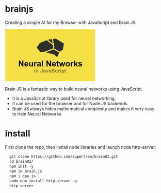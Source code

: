 # brainjs

Creating a simple AI for my Browser with JavaScript and Brain JS


![brainjs](https://github.com/supertren/brain02/blob/master/brain.png)

Brain JS is a fantastic way to build neural networks using JavaScript. 
 * It is a JavaScript library used for neural networking.
 * It can be used for the browser and for Node JS backends.
 * Brain JS always hides mathematical complexity and makes it very easy to train Neural Networks.

# install

First clone the repo, then install node libraries and launch node http-server:

```
  git clone https://github.com/supertren/brain02.git
  cd brain02/
  npm init -y
  npm in brain.js
  npm i gpu.js
  sudo npm install http-server -g
  http-server
```
